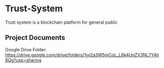 # Trust-System
Trust system is a blockchain platform for general public


Project Documents
-----------------
Google Drive Folder: 
https://drive.google.com/drive/folders/1iyi2a3W5mCqL_L6k4UnZV3NL7Y4ti8Qg?usp=sharing
